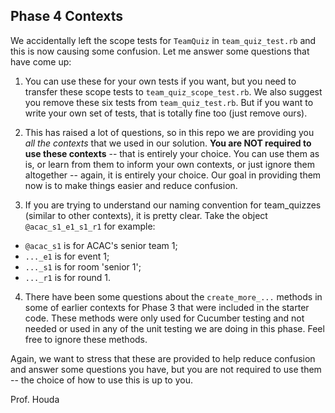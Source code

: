 Phase 4 Contexts
---
We accidentally left the scope tests for `TeamQuiz` in `team_quiz_test.rb` and this is now causing some confusion.  Let me answer some questions that have come up:

1. You can use these for your own tests if you want, but you need to transfer these scope tests to `team_quiz_scope_test.rb`.  We also suggest you remove these six tests from `team_quiz_test.rb`.  But if you want to write your own set of tests, that is totally fine too (just remove ours).

2. This has raised a lot of questions, so in this repo we are providing you _all the contexts_ that we used in our solution. **You are NOT required to use these contexts** -- that is entirely your choice.  You can use them as is, or learn from them to inform your own contexts, or just ignore them altogether -- again, it is entirely your choice.  Our goal in providing them now is to make things easier and reduce confusion.

3. If you are trying to understand our naming convention for team_quizzes (similar to other contexts), it is pretty clear. Take the object `@acac_s1_e1_s1_r1` for example:

  - `@acac_s1` is for ACAC's senior team 1;
  - `..._e1` is for event 1;
  - `..._s1` is for room 'senior 1';
  - `..._r1` is for round 1.

4. There have been some questions about the `create_more_...` methods in some of earlier contexts for Phase 3 that were included in the starter code.  These methods were only used for Cucumber testing and not needed or used in any of the unit testing we are doing in this phase.  Feel free to ignore these methods.

Again, we want to stress that these are provided to help reduce confusion and answer some questions you have, but you are not required to use them -- the choice of how to use this is up to you.

Prof. Houda